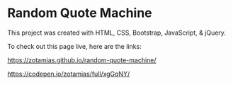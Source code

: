 # Random Quote Machine

This project was created with HTML, CSS, Bootstrap, JavaScript, & jQuery.

To check out this page live, here are the links:

https://zotamias.github.io/random-quote-machine/

https://codepen.io/zotamias/full/xgGqNY/
